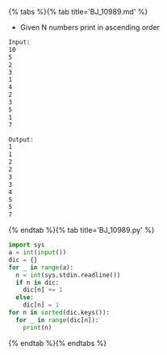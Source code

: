 {% tabs %}{% tab title='BJ_10989.md' %}

* Given N numbers print in ascending order

```txt
Input:
10
5
2
3
1
4
2
3
5
1
7

Output:
1
1
2
2
3
3
4
5
5
7
```

{% endtab %}{% tab title='BJ_10989.py' %}

```py
import sys
a = int(input())
dic = {}
for _ in range(a):
  n = int(sys.stdin.readline())
  if n in dic:
    dic[n] += 1
  else:
    dic[n] = 1
for n in sorted(dic.keys()):
  for _ in range(dic[n]):
    print(n)
```

{% endtab %}{% endtabs %}
